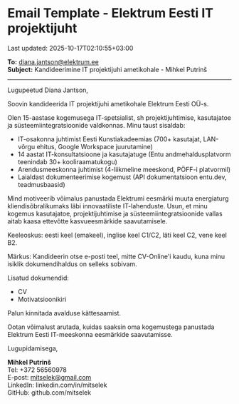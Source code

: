 # Email Template - Elektrum Eesti IT projektijuht

Last updated: 2025-10-17T02:10:55+03:00

**To:** <diana.jantson@elektrum.ee>  
**Subject:** Kandideerimine IT projektijuhi ametikohale - Mihkel Putrinš

---

Lugupeetud Diana Jantson,

Soovin kandideerida IT projektijuhi ametikohale Elektrum Eesti OÜ-s.

Olen 15-aastase kogemusega IT-spetsialist, sh projektijuhtimise, kasutajatoe ja süsteemiintegratsioonide valdkonnas. Minu taust sisaldab:

- IT-osakonna juhtimist Eesti Kunstiakadeemias (700+ kasutajat, LAN-võrgu ehitus, Google Workspace juurutamine)
- 14 aastat IT-konsultatsioone ja kasutajatuge (Entu andmehaldusplatvorm teenindab 30+ kooliraamatukogu)
- Arendusmeeskonna juhtimist (4-liikmeline meeskond, PÖFF-i platvormil)
- Laialdast dokumenteerimise kogemust (API dokumentatsioon entu.dev, teadmusbaasid)

Mind motiveerib võimalus panustada Elektrumi eesmärki muuta energiaturg kliendisõbralikumaks läbi innovaatiliste IT-lahenduste. Usun, et minu kogemus kasutajatoe, projektijuhtimise ja süsteemiintegratsioonide vallas aitab kaasa ettevõtte kasvueesmärkide saavutamisele.

Keeleoskus: eesti keel (emakeel), inglise keel C1/C2, läti keel C2, vene keel B2.

Märkus: Kandideerin otse e-posti teel, mitte CV-Online'i kaudu, kuna minu isiklik dokumendihaldus on selleks sobivam.

Lisatud dokumendid:

- CV
- Motivatsioonikiri

Palun kinnitada avalduse kättesaamist.

Ootan võimalust arutada, kuidas saaksin oma kogemustega panustada Elektrum Eesti IT-meeskonna eesmärkide saavutamisse.

Lugupidamisega,

**Mihkel Putrinš**  
Tel: +372 56560978  
E-post: <mitselek@gmail.com>  
LinkedIn: linkedin.com/in/mitselek  
GitHub: github.com/mitselek
